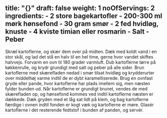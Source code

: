 title: "{}"
draft: false
weight: 1
noOfServings: 2
ingredients:
	- 2 store bagekartofler
	- 200-300 ml mørk hønsefond
	- 30 gram smør
	- 2 fed hvidløg, knuste
	- 4 kviste timian eller rosmarin
	- Salt
	- Peber
---

Skræl kartoflerne, og skær dem over på midten. Dæk med koldt vand i en
stor skål, og lad det stå en halv til en hel time, gerne hvor vandet
skiftes halvvejs. Forvarm en ovn til 180 grader varmluft. Dub
kartoflerne tørre på køkkenrulle, og krydr grundigt med salt og peber på
alle sider. Brun kartoflerne med skærefladen nedad i smør tilsat hvidløg
og krydderurter over middelhøj varme indtil de er dybt karamelliserede.
Brug en ovnfast gryde eller pande, hvor kartoflerne har plads imellem
sig, men næsten fylder bunden ud. Når kartoflerne er grundigt brunet,
vendes de med skærefladen op, og hønsefond kommes ved indtil kartoflerne
næsten er dækkede. Dæk gryden med et låg sat lidt på klem, og bag
kartoflerne færdige i ovnen indtil fonden er kogt væk og kartoflerne er
møre. Glasér kartoflerne i det resterende fedtstof i bunden af panden,
og servér.


